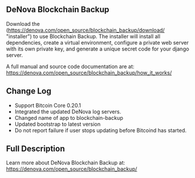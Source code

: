 
DeNova Blockchain Backup
------------------------

Download the (https://denova.com/open_source/blockchain_backup/download/ "installer")
to use Blockchain Backup. The installer will install all dependencies,
create a virtual environment, configure a private web server with its own private key, and
generate a unique secret code for your django server.

A full manual and source code documentation are at:
    https://denova.com/open_source/blockchain_backup/how_it_works/

Change Log
----------

  * Support Bitcoin Core 0.20.1
  * Integrated the updated DeNova log servers.
  * Changed name of app to blockchain-backup
  * Updated bootstrap to latest version
  * Do not report failure if user stops updating before Bitcoind has started.


Full Description
----------------

Learn more about DeNova Blockchain Backup at:
   https://denova.com/open_source/blockchain_backup/

